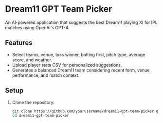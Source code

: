 # Dream11 GPT Team Picker

An AI-powered application that suggests the best Dream11 playing XI for IPL matches using OpenAI's GPT-4.

## Features

- Select teams, venue, toss winner, batting first, pitch type, average score, and weather.
- Upload player stats CSV for personalized suggestions.
- Generates a balanced Dream11 team considering recent form, venue performance, and match context.

## Setup

1. Clone the repository:

   ```bash
   git clone https://github.com/yourusername/dream11-gpt-team-picker.git
   cd dream11-gpt-team-picker
